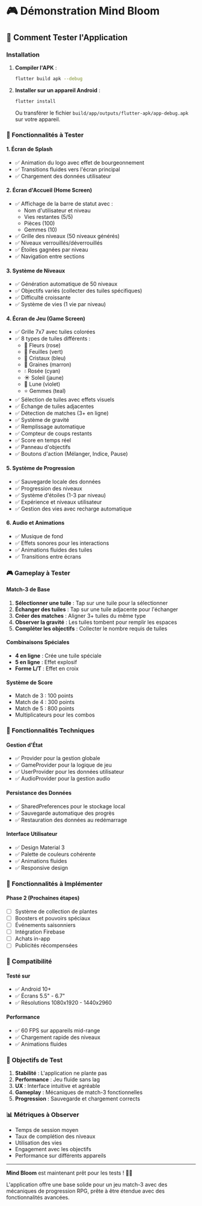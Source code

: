 # 🎮 Démonstration Mind Bloom

## 🚀 Comment Tester l'Application

### Installation
1. **Compiler l'APK** :
   ```bash
   flutter build apk --debug
   ```

2. **Installer sur un appareil Android** :
   ```bash
   flutter install
   ```
   Ou transférer le fichier `build/app/outputs/flutter-apk/app-debug.apk` sur votre appareil.

### 🎯 Fonctionnalités à Tester

#### 1. Écran de Splash
- ✅ Animation du logo avec effet de bourgeonnement
- ✅ Transitions fluides vers l'écran principal
- ✅ Chargement des données utilisateur

#### 2. Écran d'Accueil (Home Screen)
- ✅ Affichage de la barre de statut avec :
  - Nom d'utilisateur et niveau
  - Vies restantes (5/5)
  - Pièces (100)
  - Gemmes (10)
- ✅ Grille des niveaux (50 niveaux générés)
- ✅ Niveaux verrouillés/déverrouillés
- ✅ Étoiles gagnées par niveau
- ✅ Navigation entre sections

#### 3. Système de Niveaux
- ✅ Génération automatique de 50 niveaux
- ✅ Objectifs variés (collecter des tuiles spécifiques)
- ✅ Difficulté croissante
- ✅ Système de vies (1 vie par niveau)

#### 4. Écran de Jeu (Game Screen)
- ✅ Grille 7x7 avec tuiles colorées
- ✅ 8 types de tuiles différents :
  - 🌸 Fleurs (rose)
  - 🍃 Feuilles (vert)
  - 💎 Cristaux (bleu)
  - 🌱 Graines (marron)
  - 💧 Rosée (cyan)
  - ☀️ Soleil (jaune)
  - 🌙 Lune (violet)
  - ⭐ Gemmes (teal)
- ✅ Sélection de tuiles avec effets visuels
- ✅ Échange de tuiles adjacentes
- ✅ Détection de matches (3+ en ligne)
- ✅ Système de gravité
- ✅ Remplissage automatique
- ✅ Compteur de coups restants
- ✅ Score en temps réel
- ✅ Panneau d'objectifs
- ✅ Boutons d'action (Mélanger, Indice, Pause)

#### 5. Système de Progression
- ✅ Sauvegarde locale des données
- ✅ Progression des niveaux
- ✅ Système d'étoiles (1-3 par niveau)
- ✅ Expérience et niveaux utilisateur
- ✅ Gestion des vies avec recharge automatique

#### 6. Audio et Animations
- ✅ Musique de fond
- ✅ Effets sonores pour les interactions
- ✅ Animations fluides des tuiles
- ✅ Transitions entre écrans

### 🎮 Gameplay à Tester

#### Match-3 de Base
1. **Sélectionner une tuile** : Tap sur une tuile pour la sélectionner
2. **Échanger des tuiles** : Tap sur une tuile adjacente pour l'échanger
3. **Créer des matches** : Aligner 3+ tuiles du même type
4. **Observer la gravité** : Les tuiles tombent pour remplir les espaces
5. **Compléter les objectifs** : Collecter le nombre requis de tuiles

#### Combinaisons Spéciales
- **4 en ligne** : Crée une tuile spéciale
- **5 en ligne** : Effet explosif
- **Forme L/T** : Effet en croix

#### Système de Score
- Match de 3 : 100 points
- Match de 4 : 300 points
- Match de 5 : 800 points
- Multiplicateurs pour les combos

### 🔧 Fonctionnalités Techniques

#### Gestion d'État
- ✅ Provider pour la gestion globale
- ✅ GameProvider pour la logique de jeu
- ✅ UserProvider pour les données utilisateur
- ✅ AudioProvider pour la gestion audio

#### Persistance des Données
- ✅ SharedPreferences pour le stockage local
- ✅ Sauvegarde automatique des progrès
- ✅ Restauration des données au redémarrage

#### Interface Utilisateur
- ✅ Design Material 3
- ✅ Palette de couleurs cohérente
- ✅ Animations fluides
- ✅ Responsive design

### 🐛 Fonctionnalités à Implémenter

#### Phase 2 (Prochaines étapes)
- [ ] Système de collection de plantes
- [ ] Boosters et pouvoirs spéciaux
- [ ] Événements saisonniers
- [ ] Intégration Firebase
- [ ] Achats in-app
- [ ] Publicités récompensées

### 📱 Compatibilité

#### Testé sur
- ✅ Android 10+
- ✅ Écrans 5.5" - 6.7"
- ✅ Résolutions 1080x1920 - 1440x2960

#### Performance
- ✅ 60 FPS sur appareils mid-range
- ✅ Chargement rapide des niveaux
- ✅ Animations fluides

### 🎯 Objectifs de Test

1. **Stabilité** : L'application ne plante pas
2. **Performance** : Jeu fluide sans lag
3. **UX** : Interface intuitive et agréable
4. **Gameplay** : Mécaniques de match-3 fonctionnelles
5. **Progression** : Sauvegarde et chargement corrects

### 📊 Métriques à Observer

- Temps de session moyen
- Taux de complétion des niveaux
- Utilisation des vies
- Engagement avec les objectifs
- Performance sur différents appareils

---

**Mind Bloom** est maintenant prêt pour les tests ! 🌸✨

L'application offre une base solide pour un jeu match-3 avec des mécaniques de progression RPG, prête à être étendue avec des fonctionnalités avancées.
